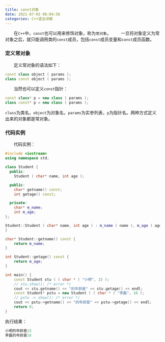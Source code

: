 ```yaml
---
title: const对象
date: 2021-07-03 06:04:58
categories: C++语法详解
---
```

&emsp;&emsp;在`C++`中，`const`也可以用来修饰对象，称为`常对象`。<!--more-->
&emsp;&emsp;一旦将对象定义为常对象之后，就只能调用类的`const`成员，包括`const`成员变量和`const`成员函数。

### 定义常对象

&emsp;&emsp;定义常对象的语法如下：

``` cpp
const class object ( params );
class const object ( params );
```

&emsp;&emsp;当然也可以定义`const`指针：

``` cpp
const class* p = new class ( params );
class const* p = new class ( params );
```

`class`为类名，`object`为对象名，`params`为实参列表，`p`为指针名。两种方式定义出来的对象都是常对象。

### 代码实例

&emsp;&emsp;代码实例：

``` cpp
#include <iostream>
using namespace std;

class Student {
  public:
    Student ( char* name, int age );

  public:
    char* getname() const;
    int getage() const;

  private:
    char* m_name;
    int m_age;
};

Student::Student ( char* name, int age ) : m_name ( name ), m_age ( age ) {
}

char* Student::getname() const {
    return m_name;
}

int Student::getage() const {
    return m_age;
}

int main() {
    const Student stu ( ( char * ) "小明", 15 );
    // stu.show(); /* error */
    cout << stu.getname() << "的年龄是" << stu.getage() << endl;
    const Student* pstu = new Student ( ( char * ) "李磊", 16 );
    // pstu -> show(); /* error */
    cout << pstu->getname() << "的年龄是" << pstu->getage() << endl;
    return 0;
}
```

执行结果：

``` cpp
小明的年龄是15
李磊的年龄是16
```